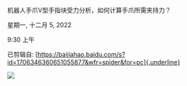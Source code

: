 机器人手爪V型手指块受力分析，如何计算手爪所需夹持力？

星期一, 十二月 5, 2022

9:30 上午

已剪辑自: [https://baijiahao.baidu.com/s?id=1706346360651055877&wfr=spider&for=pc]{.underline}

![](..\..\..\assets\017_机器人手爪V型手指块受力分析，如何计算手爪所需夹持力？_000.png)
